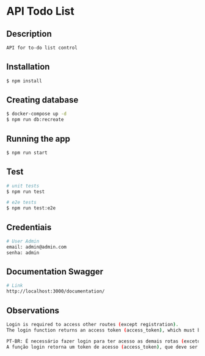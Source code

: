 # API Todo List

## Description

```bash
API for to-do list control
```

## Installation

```bash
$ npm install
```

## Creating database

```bash
$ docker-compose up -d
$ npm run db:recreate

```

## Running the app

```bash
$ npm run start
```

## Test

```bash
# unit tests
$ npm run test

# e2e tests
$ npm run test:e2e
```


## Credentiais
```bash
# User Admin
email: admin@admin.com
senha: admin
```

## Documentation Swagger
```bash
# Link
http://localhost:3000/documentation/

```

## Observations
```bash
Login is required to access other routes (except registration).
The login function returns an access token (access_token), which must be used for authentication in other routes

PT-BR: É necessário fazer login para ter acesso as demais rotas (exceto a de cadastro).
A função login retorna um token de acesso (access_token), que deve ser utilizado para autenticação nas demais rotas

```


